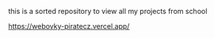 this is a sorted repository to view all my projects from school

https://webovky-piratecz.vercel.app/